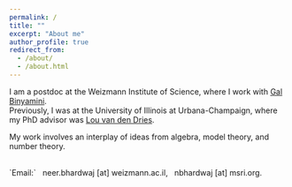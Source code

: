 ```yaml
---
permalink: /
title: ""
excerpt: "About me"
author_profile: true
redirect_from: 
  - /about/
  - /about.html
---
```

<script type="text/javascript"
  src="https://www.maths.nottingham.ac.uk/plp/pmadw/LaTeXMathML.js"> 
 </script>

I am a postdoc at the Weizmann Institute of Science, where I work with <a href="https://binyamini.wordpress.com/" target=blank>Gal Binyamini</a>. <br/>
Previously, I was at the University of Illinois at Urbana-Champaign, where my PhD advisor was <a href="https://math.illinois.edu/directory/profile/vddries" target=blank>Lou van den Dries</a>. 
        
My work involves an interplay of ideas from algebra, model theory, and number theory.

<!-- ### Interests

More precisely, I work on developing counting strategies using ideas from arithmetic, complex analysis, o-minimality, and model theory of valued fields, and pursuing ensuing applications.-->

<!-- my work revolves around the variations and analogues of the Pila-Wilkie Counting Theorem, both in the Archimedean and non-Archimedean contexts, and pursing the subse applications from such results.

 My work involves ideas from arithmetic, algebra, complex analysis, geometry, o-minimality, and the model theory of valued fields.-->
<!-- I am interested in the interactions of model theory with algebra and number theory. 

More precisely, recent work has been with o-minimality and its applications, and the algebra and model theory of valued fields.-->

<br>
`Email:` &nbsp; neer.bhardwaj [at] weizmann.ac.il,  &nbsp;   nbhardwaj [at] msri.org.







